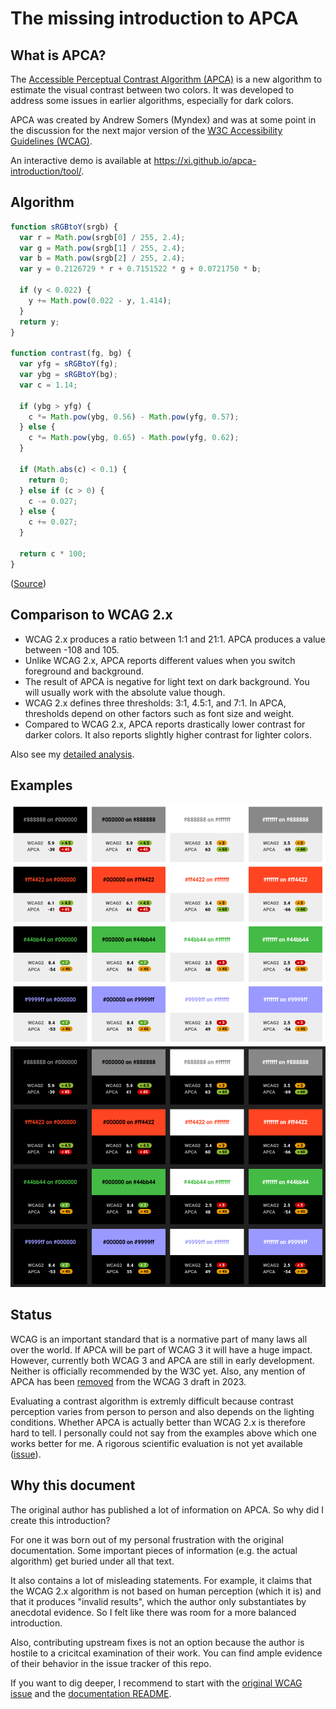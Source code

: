 # The missing introduction to APCA

## What is APCA?

The [Accessible Perceptual Contrast Algorithm (APCA)](https://git.apcacontrast.com/)
is a new algorithm to estimate the visual contrast between two colors.
It was developed to address some issues in earlier algorithms, especially for
dark colors.

APCA was created by Andrew Somers (Myndex) and was at some point in the
discussion for the next major version of the [W3C Accessibility Guidelines
(WCAG)](https://www.w3.org/TR/2021/WD-wcag-3.0-20211207/).

An interactive demo is available at <https://xi.github.io/apca-introduction/tool/>.

## Algorithm

```js
function sRGBtoY(srgb) {
  var r = Math.pow(srgb[0] / 255, 2.4);
  var g = Math.pow(srgb[1] / 255, 2.4);
  var b = Math.pow(srgb[2] / 255, 2.4);
  var y = 0.2126729 * r + 0.7151522 * g + 0.0721750 * b;

  if (y < 0.022) {
    y += Math.pow(0.022 - y, 1.414);
  }
  return y;
}

function contrast(fg, bg) {
  var yfg = sRGBtoY(fg);
  var ybg = sRGBtoY(bg);
  var c = 1.14;

  if (ybg > yfg) {
    c *= Math.pow(ybg, 0.56) - Math.pow(yfg, 0.57);
  } else {
    c *= Math.pow(ybg, 0.65) - Math.pow(yfg, 0.62);
  }

  if (Math.abs(c) < 0.1) {
    return 0;
  } else if (c > 0) {
    c -= 0.027;
  } else {
    c += 0.027;
  }

  return c * 100;
}
```

([Source](https://github.com/Myndex/SAPC-APCA/blob/master/documentation/APCA-W3-LaTeX.md))

## Comparison to WCAG 2.x

- WCAG 2.x produces a ratio between 1:1 and 21:1. APCA produces a value between
  -108 and 105.
- Unlike WCAG 2.x, APCA reports different values when you switch foreground and
  background.
- The result of APCA is negative for light text on dark background. You will
  usually work with the absolute value though.
- WCAG 2.x defines three thresholds: 3:1, 4.5:1, and 7:1. In APCA,
  thresholds depend on other factors such as font size and weight.
- Compared to WCAG 2.x, APCA reports drastically lower contrast for darker
  colors. It also reports slightly higher contrast for lighter colors.

Also see my [detailed analysis](analysis.md).

## Examples

[![Visual comparison of WCAG 2.x and APCA (light context)](examples/screenshot-light.png)](https://xi.github.io/apca-introduction/examples/)
[![Visual comparison of WCAG 2.x and APCA (dark context)](examples/screenshot-dark.png)](https://xi.github.io/apca-introduction/examples/)

## Status

WCAG is an important standard that is a normative part of many laws all over
the world. If APCA will be part of WCAG 3 it will have a huge impact.
However, currently both WCAG 3 and APCA are still in early development.
Neither is officially recommended by the W3C yet. Also, any mention of APCA has
been [removed](https://github.com/w3c/silver/commit/d5b364de1004d76caa7ddc42c0e48860fef3730d)
from the WCAG 3 draft in 2023.

Evaluating a contrast algorithm is extremly difficult because contrast
perception varies from person to person and also depends on the lighting
conditions. Whether APCA is actually better than WCAG 2.x is therefore hard to
tell. I personally could not say from the examples above which one works better
for me. A rigorous scientific evaluation is not yet available
([issue](https://github.com/w3c/silver/issues/574)).

## Why this document

The original author has published a lot of information on APCA. So why did I
create this introduction?

For one it was born out of my personal frustration with the original
documentation. Some important pieces of information (e.g. the actual algorithm)
get buried under all that text.

It also contains a lot of misleading statements. For example, it claims that
the WCAG 2.x algorithm is not based on human perception (which it is) and that
it produces "invalid results", which the author only substantiates by anecdotal
evidence. So I felt like there was room for a more balanced introduction.

Also, contributing upstream fixes is not an option because the author is
hostile to a cricitcal examination of their work. You can find ample evidence
of their behavior in the issue tracker of this repo.

If you want to dig deeper, I recommend to start with the [original WCAG
issue](https://github.com/w3c/wcag/issues/695) and the [documentation
README](https://git.apcacontrast.com/documentation/README).
